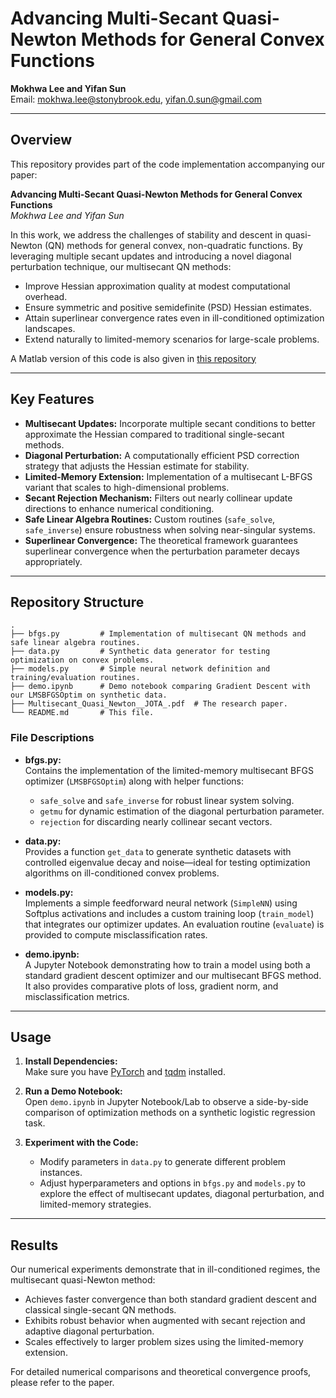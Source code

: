 # Advancing Multi-Secant Quasi-Newton Methods for General Convex Functions

**Mokhwa Lee and Yifan Sun**  
Email: mokhwa.lee@stonybrook.edu, yifan.0.sun@gmail.com

---

## Overview

This repository provides part of the code implementation accompanying our paper:

**Advancing Multi-Secant Quasi-Newton Methods for General Convex Functions**  
*Mokhwa Lee and Yifan Sun*

In this work, we address the challenges of stability and descent in quasi-Newton (QN) methods for general convex, non-quadratic functions. By leveraging multiple secant updates and introducing a novel diagonal perturbation technique, our multisecant QN methods:
- Improve Hessian approximation quality at modest computational overhead.
- Ensure symmetric and positive semidefinite (PSD) Hessian estimates.
- Attain superlinear convergence rates even in ill-conditioned optimization landscapes.
- Extend naturally to limited-memory scenarios for large-scale problems.

A Matlab version of this code is also given in [this repository]([URL](https://github.com/Mokhwalee/AlmostMultisecantBFGS))

---

## Key Features

- **Multisecant Updates:** Incorporate multiple secant conditions to better approximate the Hessian compared to traditional single-secant methods.
- **Diagonal Perturbation:** A computationally efficient PSD correction strategy that adjusts the Hessian estimate for stability.
- **Limited-Memory Extension:** Implementation of a multisecant L-BFGS variant that scales to high-dimensional problems.
- **Secant Rejection Mechanism:** Filters out nearly collinear update directions to enhance numerical conditioning.
- **Safe Linear Algebra Routines:** Custom routines (`safe_solve`, `safe_inverse`) ensure robustness when solving near-singular systems.
- **Superlinear Convergence:** The theoretical framework guarantees superlinear convergence when the perturbation parameter decays appropriately.

---

## Repository Structure

```
.
├── bfgs.py         # Implementation of multisecant QN methods and safe linear algebra routines.
├── data.py         # Synthetic data generator for testing optimization on convex problems.
├── models.py       # Simple neural network definition and training/evaluation routines.
├── demo.ipynb      # Demo notebook comparing Gradient Descent with our LMSBFGSOptim on synthetic data.
├── Multisecant_Quasi_Newton__JOTA_.pdf  # The research paper.
└── README.md       # This file.
```

### File Descriptions

- **bfgs.py:**  
  Contains the implementation of the limited-memory multisecant BFGS optimizer (`LMSBFGSOptim`) along with helper functions:
  - `safe_solve` and `safe_inverse` for robust linear system solving.
  - `getmu` for dynamic estimation of the diagonal perturbation parameter.
  - `rejection` for discarding nearly collinear secant vectors.

- **data.py:**  
  Provides a function `get_data` to generate synthetic datasets with controlled eigenvalue decay and noise—ideal for testing optimization algorithms on ill-conditioned convex problems.

- **models.py:**  
  Implements a simple feedforward neural network (`SimpleNN`) using Softplus activations and includes a custom training loop (`train_model`) that integrates our optimizer updates. An evaluation routine (`evaluate`) is provided to compute misclassification rates.

- **demo.ipynb:**  
  A Jupyter Notebook demonstrating how to train a model using both a standard gradient descent optimizer and our multisecant BFGS method. It also provides comparative plots of loss, gradient norm, and misclassification metrics.

---

## Usage

1. **Install Dependencies:**  
   Make sure you have [PyTorch](https://pytorch.org/) and [tqdm](https://github.com/tqdm/tqdm) installed.
   
2. **Run a Demo Notebook:**  
   Open `demo.ipynb` in Jupyter Notebook/Lab to observe a side-by-side comparison of optimization methods on a synthetic logistic regression task.

3. **Experiment with the Code:**  
   - Modify parameters in `data.py` to generate different problem instances.
   - Adjust hyperparameters and options in `bfgs.py` and `models.py` to explore the effect of multisecant updates, diagonal perturbation, and limited-memory strategies.

---

## Results

Our numerical experiments demonstrate that in ill-conditioned regimes, the multisecant quasi-Newton method:
- Achieves faster convergence than both standard gradient descent and classical single-secant QN methods.
- Exhibits robust behavior when augmented with secant rejection and adaptive diagonal perturbation.
- Scales effectively to larger problem sizes using the limited-memory extension.

For detailed numerical comparisons and theoretical convergence proofs, please refer to the paper.




